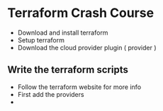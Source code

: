 # Terraform Crash Course 

- Download and install terraform 
- Setup terraform 
- Download the cloud provider plugin ( provider )


## Write the terraform scripts 

- Follow the terraform website for more info
- First add the providers
- 